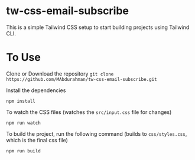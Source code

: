 # tw-css-email-subscribe

This is a simple Tailwind CSS setup to start building projects using Tailwind CLI.

# To Use 

Clone or Download the repository
`git clone https://github.com/MAbdurahman/tw-css-email-subscribe.git`

Install the dependencies

`npm install`

To watch the CSS files
(watches the `src/input.css` file for changes)

`npm run watch`

To build the project, run the following command
(builds to `css/styles.css`, which is the final css file)

`npm run build`